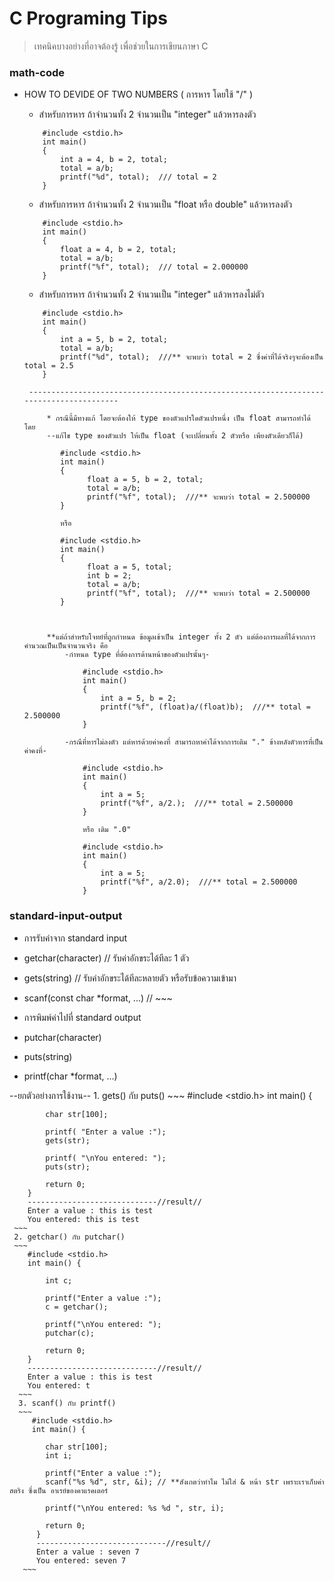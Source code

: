 # C Programing Tips #

> เทคนิคบางอย่างที่อาจต้องรู้ เพื่อช่วยในการเขียนภาษา C

### math-code ###
*  HOW TO DEVIDE OF TWO NUMBERS ( การหาร โดยใช้ "/" )
    * สำหรับการหาร ถ้าจำนวนทั้ง 2 จำนวนเป็น "integer" แล้วหารลงตัว 
    ~~~
        #include <stdio.h>
        int main()
        {
            int a = 4, b = 2, total;
            total = a/b;
            printf("%d", total);  /// total = 2 
        }
    
    ~~~
    
    * สำหรับการหาร ถ้าจำนวนทั้ง 2 จำนวนเป็น "float หรือ double" แล้วหารลงตัว 
    ~~~
        #include <stdio.h>
        int main()
        {
            float a = 4, b = 2, total;
            total = a/b;
            printf("%f", total);  /// total = 2.000000 
        }
    
    ~~~
    * สำหรับการหาร ถ้าจำนวนทั้ง 2 จำนวนเป็น "integer" แล้วหารลงไม่ตัว 
    ~~~
        #include <stdio.h>
        int main()
        {
            int a = 5, b = 2, total;
            total = a/b;
            printf("%d", total);  ///** จะพบว่า total = 2 ซึ่งค่าที่ได้จริงๆจะต้องเป็น total = 2.5
        }
    ~~~
        ---------------------------------------------------------------------------------------
        
            * กรณีนี้มีทางแก้ โดยจะต้องให้ type ของตัวแปรใดตัวแปรหนึ่ง เป็น float สามารถทำได้ โดย
            --แก้ไข type ของตัวแปร ให้เป็น float (จะเปลี่ยนทั้ง 2 ตัวหรือ เพียงตัวเดียวก็ได้)
            
               #include <stdio.h>
               int main()
               {
                     float a = 5, b = 2, total;
                     total = a/b;
                     printf("%f", total);  ///** จะพบว่า total = 2.500000
               }
               
               หรือ
               
               #include <stdio.h>
               int main()
               {
                     float a = 5, total;
                     int b = 2;
                     total = a/b;
                     printf("%f", total);  ///** จะพบว่า total = 2.500000
               }
               
             
            
            **แต่ถ้าสำหรับโจทย์ที่ถูกกำหนด ข้อมูลเข้าเป็น integer ทั้ง 2 ตัว แต่ต้องการผลที่ได้จากการคำนวณเป็นเป็นจำนวนจริง คือ
                -กำหนด type ที่ต้องการด้านหน้าของตัวแปรนั้นๆ-
                
                    #include <stdio.h>
                    int main()
                    {
                        int a = 5, b = 2;
                        printf("%f", (float)a/(float)b);  ///** total = 2.500000
                    }
          
                -กรณีที่หารไม่ลงตัว แต่หารด้วยค่าคงที่ สามารถหาค่าได้จากการเติม "." ข้างหลังตัวหารที่เป็นค่าคงที่-
          
                    #include <stdio.h>
                    int main()
                    {
                        int a = 5;
                        printf("%f", a/2.);  ///** total = 2.500000
                    }
             
                    หรือ เติม ".0"
              
                    #include <stdio.h>
                    int main()
                    {
                        int a = 5;
                        printf("%f", a/2.0);  ///** total = 2.500000
                    }
             
              
                    

### standard-input-output ###
*   การรับค่าจาก standard input
   * getchar(character) // รับค่าอักขระได้ทีละ 1 ตัว
   * gets(string) // รับค่าอักขระได้ทีละหลายตัว หรือรับข้อความเข้ามา
   * scanf(const char *format, ...) // ~~~

*   การพิมพ์ค่าไปที่ standard output
   * putchar(character)
   * puts(string) 
   * printf(char *format, ...)
   
   --ยกตัวอย่างการใช้งาน--
     1. gets() กับ puts() 
     ~~~
        #include <stdio.h>
        int main() {

            char str[100];

            printf( "Enter a value :");
            gets(str);

            printf( "\nYou entered: ");
            puts(str);

            return 0;
        }
        -----------------------------//result//
        Enter a value : this is test
        You entered: this is test
     ~~~
     2. getchar() กับ putchar()
     ~~~
        #include <stdio.h>
        int main() {

            int c;

            printf("Enter a value :");
            c = getchar();

            printf("\nYou entered: ");
            putchar(c);

            return 0;
        }
        -----------------------------//result//
        Enter a value : this is test
        You entered: t
      ~~~
      3. scanf() กับ printf()
      ~~~
         #include <stdio.h>
         int main() {

            char str[100];
            int i;

            printf("Enter a value :");
            scanf("%s %d", str, &i); // **สังเกตว่าทำไม ไม่ใส่ & หน้า str เพราะเราเก็บค่าสตริง ซึ่งเป็น อาเรย์ของคาแรคเตอร์

            printf("\nYou entered: %s %d ", str, i);

            return 0;
          }
          -----------------------------//result//
          Enter a value : seven 7
          You entered: seven 7
       ~~~


